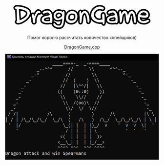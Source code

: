<p align="center">
    <img src="images/DragonGame_Text.png">
</p>
<p align="center">
    Помог королю рассчитать количество копейщиков)
</p>

<p align="center">
    <a href="DragonGame/DragonGame.cpp" align="center">DragonGame.cpp</a>
</p>

<p align="center">
    <img src="images/DragonGame.png">
</p>
